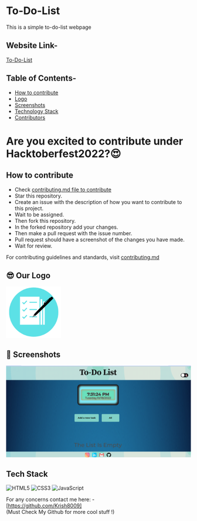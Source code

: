 # To-Do-List
This is a simple to-do-list webpage

## Website Link-
 <a href="https://avinash201199.github.io/To-Do-List/">To-Do-List</a>

 ## Table of Contents-
- [How to contribute](#how-to-contribute)
- [Logo](#logo)
- [Screenshots](#screenshots)
- [Technology Stack](#tech_stack)
- [Contributors](#contributors)


# Are you excited to contribute under Hacktoberfest2022?😍

## How to contribute <a name="how-to-contribute"></a>

- Check [contributing.md file to contribute](https://github.com/avinash201199/To-Do-List/blob/main/CONTRIBUTING.md)
- Star this repository.
- Create an issue with the description of how you want to contribute to this project.
- Wait to be assigned.
- Then fork this repository.
- In the forked repository add your changes.
- Then make a pull request with the issue number.
- Pull request should have a screenshot of the changes you have made.
- Wait for review.

For contributing guidelines and standards, visit [contributing.md](https://github.com/avinash201199/To-Do-List/blob/main/CONTRIBUTING.md)

## 😎 Our Logo <a name = "logo"></a>
<img src="./assets/images/logo.png" width=150px height=140px alt="logo">

## 📸 Screenshots <a name = "screenshots"></a>
![homepage](./assets/images/homepage.png)

## Tech Stack <a name = "tech_stack"></a>
<img alt="HTML5" src="https://img.shields.io/badge/html5-%23fca9ae.svg?style=for-the-badge&logo=html5&logoColor=140200"/>
<img alt="CSS3" src="https://img.shields.io/badge/css3-%23ffd2ce.svg?style=for-the-badge&logo=css3&logoColor=140200"/>
<img alt="JavaScript" src="https://img.shields.io/badge/javascript-%23e4626b.svg?style=for-the-badge&logo=javascript&logoColor=%23F7DF1E"/>

For any concerns contact me here: - <br>
[https://github.com/Krish8009]
<br>(Must Check My Github for more cool stuff !)<br>

